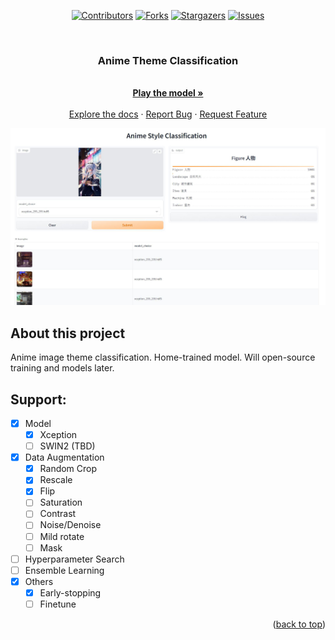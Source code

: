 
<a name="readme-top"></a>

<div align="center">

[![Contributors][contributors-shield]][contributors-url]
[![Forks][forks-shield]][forks-url]
[![Stargazers][stars-shield]][stars-url]
[![Issues][issues-shield]][issues-url]

</div>
<!-- [![MIT License][license-shield]][license-url]
[![LinkedIn][linkedin-shield]][linkedin-url] -->



<!-- PROJECT LOGO -->
<br />
<div align="center">


  <h3 align="center">Anime Theme Classification</h3>
  <p align="center">
    <br />
    <a href="https://huggingface.co/spaces/darkCat/Anime-image-classification"><strong>Play the model »</strong></a>
    <br />
    <br />
    <a href="https://github.com/dr413677671/Anime-image-classification/README.md">Explore the docs</a>
    ·
    <a href="https://github.com/dr413677671/Anime-image-classification/issues">Report Bug</a>
    ·
    <a href="https://github.com/dr413677671/Anime-image-classification/issues">Request Feature</a>
  </p>
</div>


<!-- ABOUT THE PROJECT -->

<div align=center>
<img src='./front.JPG'>
</div>

## About this project

Anime image theme classification. Home-trained model. Will open-source training and models later.

## Support:
- [x] Model
    - [x] Xception
    - [ ] SWIN2 (TBD)
- [x] Data Augmentation
    - [x] Random Crop
    - [x] Rescale
    - [x] Flip
    - [ ] Saturation
    - [ ] Contrast
    - [ ] Noise/Denoise
    - [ ] Mild rotate
    - [ ] Mask
- [ ] Hyperparameter Search
- [ ] Ensemble Learning
- [x] Others
    - [x] Early-stopping
    - [ ] Finetune

<p align="right">(<a href="#readme-top">back to top</a>)</p>

[contributors-shield]: https://img.shields.io/github/contributors/dr413677671/Anime-image-classification.svg?style=for-the-badge
[contributors-url]: https://github.com/dr413677671/Anime-image-classification/graphs/contributors
[forks-shield]: https://img.shields.io/github/forks/dr413677671/Anime-image-classification.svg?style=for-the-badge
[forks-url]: https://github.com/dr413677671/Anime-image-classification/network/members
[stars-shield]: https://img.shields.io/github/stars/dr413677671/Anime-image-classification.svg?style=for-the-badge
[stars-url]: https://github.com/dr413677671/Anime-image-classification/stargazers
[issues-shield]: https://img.shields.io/github/issues/dr413677671/Anime-image-classification.svg?style=for-the-badge
[issues-url]: https://github.com/dr413677671/Anime-image-classification/issues

